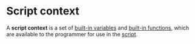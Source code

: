 # Script context

A **script context** is a set of [built-in variables](/en/ride/variables/built-in-variables.md) and [built-in functions](/en/ride/functions/built-in-functions.md), which are available to the programmer for use in the [script](/en/ride/script.md).
